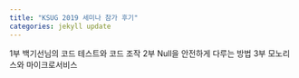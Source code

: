 ```yaml
---
title: "KSUG 2019 세미나 참가 후기"
categories: jekyll update
---
```


1부 백기선님의 코드 테스트와 코드 조작
2부 Null을 안전하게 다루는 방법
3부 모노리스와 마이크로서비스
